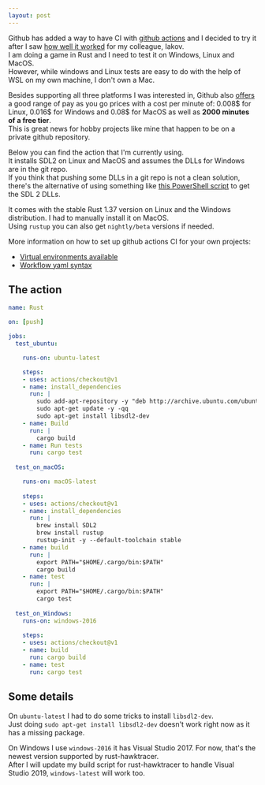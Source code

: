 ```yaml
---
layout: post
---
```


Github has added a way to have CI with [github actions](https://github.blog/2019-08-08-github-actions-now-supports-ci-cd/) and I decided to try it after I saw [how well it worked]((https://github.com/yak32/glw_json/blob/master/.github/workflows/main.yml)) for my colleague, Iakov.  
I am doing a game in Rust and I need to test it on Windows, Linux and MacOS.  
However, while windows and Linux tests are easy to do with the help of WSL on my own machine, I don't own a Mac.  

Besides supporting all three platforms I was interested in, Github also [offers](https://github.com/features/actions) a good range of pay as you go prices with a cost per minute of: 0.008$ for Linux, 0.016$ for Windows and 0.08$ for MacOS as well as **2000 minutes of a free tier**.  
This is great news for hobby projects like mine that happen to be on a private github repository.  

Below you can find the action that I'm currently using.  
It installs SDL2 on Linux and MacOS and assumes the DLLs for Windows are in the git repo.  
If you think that pushing some DLLs in a git repo is not a clean solution, there's the alternative of using something like [this PowerShell script](https://github.com/AlexEne/rust-particles/blob/master/appveyor_get_sdl_dll.ps1) to get the SDL 2 DLLs.  

It comes with the stable Rust 1.37 version on Linux and the Windows distribution.
I had to manually install it on MacOS.  
Using `rustup` you can also get `nightly/beta` versions if needed.

More information on how to set up github actions CI for your own projects:
- [Virtual environments available](https://help.github.com/en/articles/virtual-environments-for-github-actions)
- [Workflow yaml syntax](https://help.github.com/en/articles/workflow-syntax-for-github-actions)

## The action

```yaml
name: Rust

on: [push]

jobs:
  test_ubuntu:

    runs-on: ubuntu-latest

    steps:
    - uses: actions/checkout@v1
    - name: install_dependencies
      run: |
        sudo add-apt-repository -y "deb http://archive.ubuntu.com/ubuntu `lsb_release -sc` main universe restricted multiverse"
        sudo apt-get update -y -qq
        sudo apt-get install libsdl2-dev
    - name: Build
      run: |
        cargo build
    - name: Run tests
      run: cargo test 
      
  test_on_macOS:

    runs-on: macOS-latest
    
    steps:
    - uses: actions/checkout@v1
    - name: install_dependencies
      run: | 
        brew install SDL2
        brew install rustup
        rustup-init -y --default-toolchain stable
    - name: build
      run: |
        export PATH="$HOME/.cargo/bin:$PATH"
        cargo build
    - name: test
      run: |
        export PATH="$HOME/.cargo/bin:$PATH"
        cargo test
      
  test_on_Windows:
    runs-on: windows-2016
    
    steps:
    - uses: actions/checkout@v1
    - name: build
      run: cargo build
    - name: test
      run: cargo test
```

## Some details

On `ubuntu-latest` I had to do some tricks to install `libsdl2-dev`.  
Just doing `sudo apt-get install libsdl2-dev` doesn't work right now as it has a missing package.

On Windows I use `windows-2016` it has Visual Studio 2017. For now, that's the newest version supported by rust-hawktracer.  
After I will update my build script for rust-hawktracer to handle Visual Studio 2019, `windows-latest` will work too.